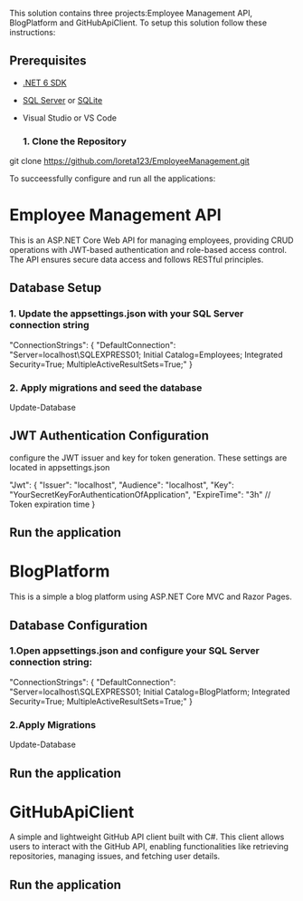 This solution contains three projects:Employee Management API, BlogPlatform and GitHubApiClient. To setup this solution follow these instructions:

## Prerequisites

- [.NET 6 SDK](https://dotnet.microsoft.com/download)
- [SQL Server](https://www.microsoft.com/en-us/sql-server/sql-server-downloads) or [SQLite](https://www.sqlite.org/download.html)
- Visual Studio or VS Code

  ### 1. Clone the Repository

 git clone https://github.com/loreta123/EmployeeManagement.git

To succeessfully configure and run all the applications:

 # Employee Management API

This is an ASP.NET Core Web API for managing employees, providing CRUD operations with JWT-based authentication and role-based access control. The API ensures secure data access and follows RESTful principles.

## Database Setup 

### 1. Update the appsettings.json with your SQL Server connection string

  "ConnectionStrings": {
    "DefaultConnection": "Server=localhost\\SQLEXPRESS01; Initial Catalog=Employees; Integrated Security=True; MultipleActiveResultSets=True;"
  }
### 2. Apply migrations and seed the database
Update-Database

## JWT Authentication Configuration
configure the JWT issuer and key for token generation. These settings are located in appsettings.json

 "Jwt": {
    "Issuer": "localhost", 
    "Audience": "localhost", 
    "Key": "YourSecretKeyForAuthenticationOfApplication",
    "ExpireTime": "3h" // Token expiration time
  }
  
  ## Run the application

# BlogPlatform

This is a simple a blog platform using ASP.NET Core MVC and Razor Pages.

## Database Configuration

### 1.Open appsettings.json and configure your SQL Server connection string:

 "ConnectionStrings": {
    "DefaultConnection": "Server=localhost\\SQLEXPRESS01; Initial Catalog=BlogPlatform; Integrated Security=True; MultipleActiveResultSets=True;"
  }

### 2.Apply Migrations

Update-Database
  
## Run the application

# GitHubApiClient

A simple and lightweight GitHub API client built with C#. This client allows users to interact with the GitHub API, enabling functionalities like retrieving repositories, managing issues, and fetching user details.
  
## Run the application





